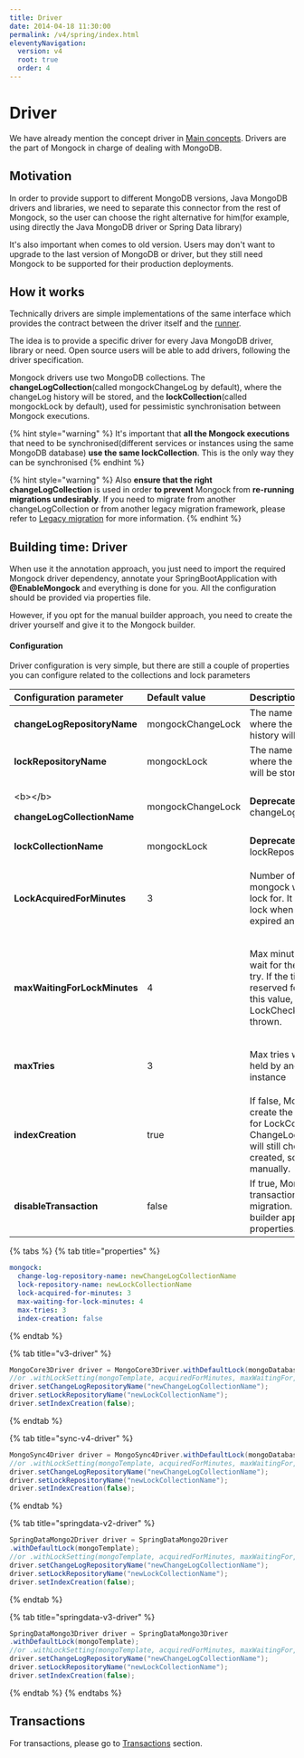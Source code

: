 ```yaml
---
title: Driver
date: 2014-04-18 11:30:00 
permalink: /v4/spring/index.html
eleventyNavigation:
  version: v4
  root: true
  order: 4
---
```


# Driver

We have already mention the concept driver in [Main concepts](main-concepts.md#driver). Drivers are the part of Mongock in charge of dealing with MongoDB.

## Motivation

In order to provide support to different MongoDB versions, Java MongoDB drivers and libraries, we need to separate this connector from the rest of Mongock, so the user can choose the right alternative for him\(for example, using directly the Java MongoDB driver or Spring Data library\)

It's also important when comes to old version. Users may don't want to upgrade to the last version of MongoDB or driver, but they still need Mongock to be supported for their production deployments.

## How it works

Technically drivers are simple implementations of the same interface which provides the contract between the driver itself and the [runner](standalone.md).

The idea is to provide a specific driver for every Java MongoDB driver, library or need. Open source users will be able to add drivers, following the driver specification.

Mongock drivers use two MongoDB collections. The **changeLogCollection**\(called mongockChangeLog by default\), where the changeLog history will be stored, and the **lockCollection**\(called mongockLock by default\), used for pessimistic synchronisation between Mongock executions.

{% hint style="warning" %}
It's important that **all the Mongock executions** that need to be synchronised\(different services or instances using the same MongoDB database\) **use the same lockCollection**. This is the only way they can be synchronised
{% endhint %}

{% hint style="warning" %}
Also **ensure that the right changeLogCollection** is used in order **to prevent** Mongock from **re-running migrations undesirably**. If you need to migrate from another changeLogCollection or from another legacy migration framework, please refer to [Legacy migration](legacy-migration.md) for more information.
{% endhint %}

## Building time: Driver

When use it the annotation approach, you just need to import the required Mongock driver dependency, annotate your SpringBootApplication with **@EnableMongock** and everything is done for you.  All the configuration should be provided via properties file.

However, if you opt for the manual builder approach, you need to create the driver yourself and give it to the Mongock builder.

#### Configuration

Driver configuration is very simple, but there are still a couple of properties you can configure related to the collections and lock parameters

<table>
  <thead>
    <tr>
      <th style="text-align:left">Configuration parameter</th>
      <th style="text-align:left">Default value</th>
      <th style="text-align:left">Description</th>
    </tr>
  </thead>
  <tbody>
    <tr>
      <td style="text-align:left"><b>changeLogRepositoryName</b>
      </td>
      <td style="text-align:left">mongockChangeLock</td>
      <td style="text-align:left">The name of the repository where the change log history will be stored</td>
    </tr>
    <tr>
      <td style="text-align:left"><b>lockRepositoryName</b>
      </td>
      <td style="text-align:left">mongockLock</td>
      <td style="text-align:left">The name of the repository where the pessimistic lock will be stored stored</td>
    </tr>
    <tr>
      <td style="text-align:left">
        <p>&lt;b&gt;&lt;/b&gt;</p>
        <p><b>changeLogCollectionName</b>
        </p>
      </td>
      <td style="text-align:left">mongockChangeLock</td>
      <td style="text-align:left"><b>Deprecated. </b>Use changeLogRepositoryName</td>
    </tr>
    <tr>
      <td style="text-align:left"><b>lockCollectionName</b>
      </td>
      <td style="text-align:left">mongockLock</td>
      <td style="text-align:left"><b>Deprecated. </b>Use lockRepositoryName</td>
    </tr>
    <tr>
      <td style="text-align:left"><b>LockAcquiredForMinutes</b>
      </td>
      <td style="text-align:left">3</td>
      <td style="text-align:left">
        <p></p>
        <p>Number of minutes mongock will acquire the lock for. It will refresh the
          lock when is close to be expired anyway</p>
      </td>
    </tr>
    <tr>
      <td style="text-align:left"><b>maxWaitingForLockMinutes</b>
      </td>
      <td style="text-align:left">4</td>
      <td style="text-align:left">
        <p></p>
        <p>Max minutes mongock will wait for the lock in every try. If the time the
          lock is reserved for is greater than this value, a LockCheckException is
          thrown.</p>
      </td>
    </tr>
    <tr>
      <td style="text-align:left"><b>maxTries</b>
      </td>
      <td style="text-align:left">3</td>
      <td style="text-align:left">
        <p></p>
        <p>Max tries when the lock is held by another mongock instance</p>
      </td>
    </tr>
    <tr>
      <td style="text-align:left"><b>indexCreation</b>
      </td>
      <td style="text-align:left">true</td>
      <td style="text-align:left">If false, Mongock won&apos;t create the required indexes for LockCollection
        and ChangeLogCollection.But it will still check they are created, so you
        must do it manually.</td>
    </tr>
    <tr>
      <td style="text-align:left"><b>disableTransaction</b>
      </td>
      <td style="text-align:left">false</td>
      <td style="text-align:left">If true, Mongock won&apos;t use transactions to perform the migration.
        Only available for builder approach, no properties.</td>
    </tr>
  </tbody>
</table>

{% tabs %}
{% tab title="properties" %}
```yaml
mongock:
  change-log-repository-name: newChangeLogCollectionName
  lock-repository-name: newLockCollectionName
  lock-acquired-for-minutes: 3
  max-waiting-for-lock-minutes: 4
  max-tries: 3
  index-creation: false
```
{% endtab %}

{% tab title="v3-driver" %}
```java
MongoCore3Driver driver = MongoCore3Driver.withDefaultLock(mongoDatabase);
//or .withLockSetting(mongoTemplate, acquiredForMinutes, maxWaitingFor, maxTries);
driver.setChangeLogRepositoryName("newChangeLogCollectionName");
driver.setLockRepositoryName("newLockCollectionName");
driver.setIndexCreation(false);
```
{% endtab %}

{% tab title="sync-v4-driver" %}
```java
MongoSync4Driver driver = MongoSync4Driver.withDefaultLock(mongoDatabase);
//or .withLockSetting(mongoTemplate, acquiredForMinutes, maxWaitingFor, maxTries);
driver.setChangeLogRepositoryName("newChangeLogCollectionName");
driver.setLockRepositoryName("newLockCollectionName");
driver.setIndexCreation(false);
```
{% endtab %}

{% tab title="springdata-v2-driver" %}
```java
SpringDataMongo2Driver driver = SpringDataMongo2Driver
.withDefaultLock(mongoTemplate);
//or .withLockSetting(mongoTemplate, acquiredForMinutes, maxWaitingFor, maxTries);
driver.setChangeLogRepositoryName("newChangeLogCollectionName");
driver.setLockRepositoryName("newLockCollectionName");
driver.setIndexCreation(false);
```
{% endtab %}

{% tab title="springdata-v3-driver" %}
```java
SpringDataMongo3Driver driver = SpringDataMongo3Driver
.withDefaultLock(mongoTemplate);
//or .withLockSetting(mongoTemplate, acquiredForMinutes, maxWaitingFor, maxTries);
driver.setChangeLogRepositoryName("newChangeLogCollectionName");
driver.setLockRepositoryName("newLockCollectionName");
driver.setIndexCreation(false);
```
{% endtab %}
{% endtabs %}

## Transactions

For transactions, please go to [Transactions](transactions.md) section.

